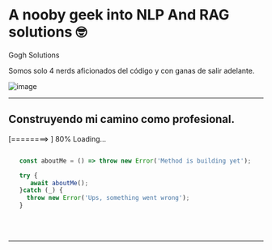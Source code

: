 # A nooby geek into NLP And RAG solutions 🤓</br>

Gogh Solutions

Somos solo 4 nerds aficionados del código y con ganas de salir adelante.

![image](https://github.com/user-attachments/assets/78a8e257-8413-4e17-8905-ab9531879499)

<hr/>

## Construyendo mi camino como profesional.
[========>  ] 80% Loading...


```javascript

   const aboutMe = () => throw new Error('Method is building yet');

   try {
      await aboutMe();
   }catch (_) {
     throw new Error('Ups, something went wrong');
   }
```
</br></br>

---

